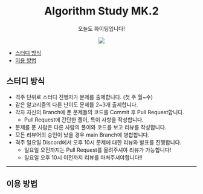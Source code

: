 <div align="center">
  <h1>Algorithm Study MK.2</h1>
  <p>오늘도 화이팅입니다!</p>
  <img src="https://hits.seeyoufarm.com/api/count/incr/badge.svg?url=https://github.com/BRIDGE-AS/Algorithm-Study-MK.2&count_bg=%#0288D1&title_bg=%233B3B3B&icon=github.svg&icon_color=%23E7E7E7&title=hits&edge_flat=false"/>
</div>

- [스터디 방식](#스터디-방식)
- [이용 방법](#이용-방법)

## 스터디 방식
- 격주 단위로 스터디 진행자가 문제를 출제합니다. (첫 주 월~수)
- 같은 알고리즘의 다른 난이도 문제를 2~3개 출제합니다.
- 각자 자신의 Branch에 푼 문제들의 코드를 Commit 후 Pull Request합니다.
  - Pull Request에 간단한 풀이, 특이 사항을 작성합니다.
- 문제를 푼 사람은 다른 사람의 풀이와 코드를 보고 리뷰를 작성합니다.
- 모든 리뷰어의 승인이 났을 경우 main Branch에 병합합니다.
- 격주 일요일 Discord에서 오후 10시 문제에 대한 리뷰와 발표를 진행합니다.
  - 일요일 오전까지는 Pull Request를 올려주셔야 리뷰가 가능합니다!
  - 일요일 오후 10시 이전까지 리뷰를 마쳐주셔야합니다!!
  
---
## 이용 방법
